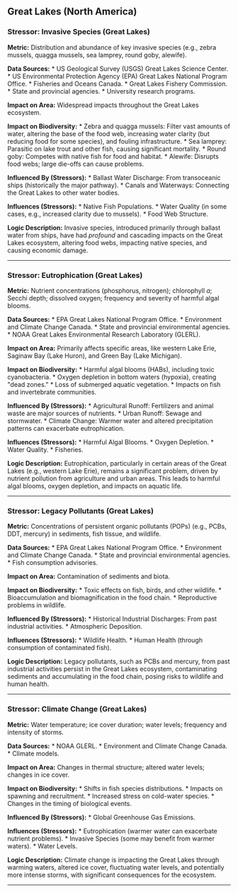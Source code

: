 ## Great Lakes (North America)

### Stressor: Invasive Species (Great Lakes)

**Metric:** Distribution and abundance of key invasive species (e.g., zebra mussels, quagga mussels, sea lamprey, round goby, alewife).

**Data Sources:**
    *   US Geological Survey (USGS) Great Lakes Science Center.
    *   US Environmental Protection Agency (EPA) Great Lakes National Program Office.
    *   Fisheries and Oceans Canada.
    *   Great Lakes Fishery Commission.
    *   State and provincial agencies.
    *   University research programs.

**Impact on Area:** Widespread impacts throughout the Great Lakes ecosystem.

**Impact on Biodiversity:**
    *   Zebra and quagga mussels: Filter vast amounts of water, altering the base of the food web, increasing water clarity (but reducing food for some species), and fouling infrastructure.
    *   Sea lamprey: Parasitic on lake trout and other fish, causing significant mortality.
    *   Round goby: Competes with native fish for food and habitat.
    *   Alewife: Disrupts food webs; large die-offs can cause problems.

**Influenced By (Stressors):**
    *   Ballast Water Discharge: From transoceanic ships (historically the major pathway).
    *   Canals and Waterways: Connecting the Great Lakes to other water bodies.

**Influences (Stressors):**
    *   Native Fish Populations.
    *   Water Quality (in some cases, e.g., increased clarity due to mussels).
    *   Food Web Structure.

**Logic Description:** Invasive species, introduced primarily through ballast water from ships, have had *profound* and cascading impacts on the Great Lakes ecosystem, altering food webs, impacting native species, and causing economic damage.

---

### Stressor: Eutrophication (Great Lakes)

**Metric:** Nutrient concentrations (phosphorus, nitrogen); chlorophyll *a*; Secchi depth; dissolved oxygen; frequency and severity of harmful algal blooms.

**Data Sources:**
    *   EPA Great Lakes National Program Office.
    *   Environment and Climate Change Canada.
    *   State and provincial environmental agencies.
    *   NOAA Great Lakes Environmental Research Laboratory (GLERL).

**Impact on Area:** Primarily affects specific areas, like western Lake Erie, Saginaw Bay (Lake Huron), and Green Bay (Lake Michigan).

**Impact on Biodiversity:**
    *   Harmful algal blooms (HABs), including toxic cyanobacteria.
    *   Oxygen depletion in bottom waters (hypoxia), creating "dead zones."
    *   Loss of submerged aquatic vegetation.
    *   Impacts on fish and invertebrate communities.

**Influenced By (Stressors):**
    *   Agricultural Runoff: Fertilizers and animal waste are major sources of nutrients.
    *   Urban Runoff: Sewage and stormwater.
    *   Climate Change: Warmer water and altered precipitation patterns can exacerbate eutrophication.

**Influences (Stressors):**
    *   Harmful Algal Blooms.
    *   Oxygen Depletion.
    *   Water Quality.
    *   Fisheries.

**Logic Description:** Eutrophication, particularly in certain areas of the Great Lakes (e.g., western Lake Erie), remains a significant problem, driven by nutrient pollution from agriculture and urban areas. This leads to harmful algal blooms, oxygen depletion, and impacts on aquatic life.

---

### Stressor: Legacy Pollutants (Great Lakes)

**Metric:** Concentrations of persistent organic pollutants (POPs) (e.g., PCBs, DDT, mercury) in sediments, fish tissue, and wildlife.

**Data Sources:**
    *   EPA Great Lakes National Program Office.
    *   Environment and Climate Change Canada.
    *   State and provincial environmental agencies.
    *   Fish consumption advisories.

**Impact on Area:** Contamination of sediments and biota.

**Impact on Biodiversity:**
    *   Toxic effects on fish, birds, and other wildlife.
    *   Bioaccumulation and biomagnification in the food chain.
    *   Reproductive problems in wildlife.

**Influenced By (Stressors):**
    *   Historical Industrial Discharges: From past industrial activities.
    *   Atmospheric Deposition.

**Influences (Stressors):**
    *   Wildlife Health.
    *   Human Health (through consumption of contaminated fish).

**Logic Description:**  Legacy pollutants, such as PCBs and mercury, from past industrial activities persist in the Great Lakes ecosystem, contaminating sediments and accumulating in the food chain, posing risks to wildlife and human health.

---

### Stressor: Climate Change (Great Lakes)

**Metric:** Water temperature; ice cover duration; water levels; frequency and intensity of storms.

**Data Sources:**
    *   NOAA GLERL.
    *   Environment and Climate Change Canada.
    *   Climate models.

**Impact on Area:** Changes in thermal structure; altered water levels; changes in ice cover.

**Impact on Biodiversity:**
    *   Shifts in fish species distributions.
    *   Impacts on spawning and recruitment.
    *   Increased stress on cold-water species.
    *   Changes in the timing of biological events.

**Influenced By (Stressors):**
    *   Global Greenhouse Gas Emissions.

**Influences (Stressors):**
    *   Eutrophication (warmer water can exacerbate nutrient problems).
    *   Invasive Species (some may benefit from warmer waters).
    *   Water Levels.

**Logic Description:** Climate change is impacting the Great Lakes through warming waters, altered ice cover, fluctuating water levels, and potentially more intense storms, with significant consequences for the ecosystem.

---